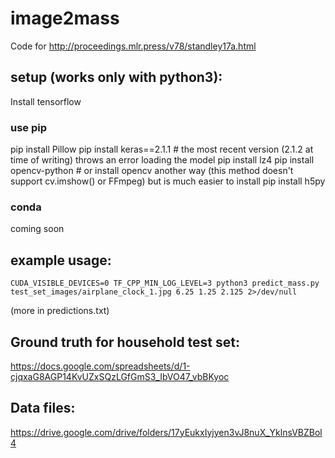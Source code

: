 # image2mass

Code for http://proceedings.mlr.press/v78/standley17a.html

## setup (works only with python3):
Install tensorflow

### use pip
pip install Pillow
pip install keras==2.1.1 # the most recent version (2.1.2 at time of writing) throws an error loading the model
pip install lz4
pip install opencv-python # or install opencv another way (this method doesn't support cv.imshow() or FFmpeg) but is much easier to install
pip install h5py

### conda
coming soon


## example usage:
```
CUDA_VISIBLE_DEVICES=0 TF_CPP_MIN_LOG_LEVEL=3 python3 predict_mass.py test_set_images/airplane_clock_1.jpg 6.25 1.25 2.125 2>/dev/null
```
(more in predictions.txt)

## Ground truth for household test set:

https://docs.google.com/spreadsheets/d/1-cjqxaG8AGP14KvUZxSQzLGfGmS3_IbVO47_vbBKyoc

## Data files:

https://drive.google.com/drive/folders/17yEukxIyjyen3vJ8nuX_YklnsVBZBol4
